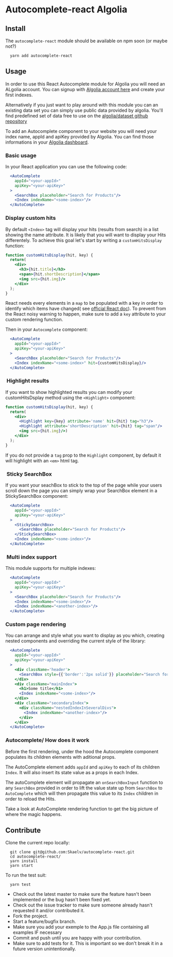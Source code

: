 # Autocomplete-react Algolia

## Install

The `autocomplete-react` module should be available on npm soon (or maybe not?)

```shell
  yarn add autocomplete-react
```

## Usage

In order to use this React Autocomplete module for Algolia you will need an ALgolia account.
You can signup with [Algolia account here](https://www.algolia.com/users/sign_up) and create your first indexes.

Alternatively if you just want to play around with this module you can an existing data set you can simply use public data provided by algolia. You'll find predefined set of data free to use on the [algolia/dataset github repository](https://github.com/algolia/datasets)

To add an Autocomplete component to your website you will need your index name, appId and apiKey provided by Algolia. You can find those informations in your [Algolia dashboard](https://www.algolia.com/apps/_/api-keys).

### Basic usage

In your React application you can use the following code:

```jsx
  <AutoComplete
    appId="<your-appId>"
    apiKey="<your-apiKey>"
  >
    <SearchBox placeholder="Search for Products"/>
    <Index indexName="<some-index>"/>
  </AutoComplete>
```

### Display custom hits

By default `<Index>` tag will display your hits (results from search) in a list showing the name attribute.
It is likely that you will want to display your Hits differentely. To achieve this goal let's start by writing a `customHitsDisplay` function:

```jsx
function customHitsDisplay(hit, key) {
  return(
    <div>
      <h3>{hit.title}</h3>
      <span>{hit.shortDescription}</span>
      <img src={hit.img}/>
    </div>
  );
}
```

React needs every elements in a `map` to be populated with a key in order to identify which items have changed( see [official React doc](https://reactjs.org/docs/lists-and-keys.html)). To prevent from the React noisy warning to happen, make sure to add a `key` attribute to your custom rendering function.


Then in your `Autocomplete` component:
```jsx
  <AutoComplete
    appId="<your-appId>"
    apiKey="<your-apiKey>"
  >
    <SearchBox placeholder="Search for Products"/>
    <Index indexName="<some-index>" hit={customHitsDisplay}/>
  </AutoComplete>
```

###  Highlight results

If you want to show highlighted results you can modify your customHitsDsplay method using the `<Highlight>` component:


```jsx
function customHitsDisplay(hit, key) {
  return(
    <div>
      <Highlight key={key} attribute='name' hit={hit} tag="h3"/>
      <Highlight attribute='shortDescription' hit={hit} tag="span"/>
      <img src={hit.img}/>)
    </div>
  );
}
```

If you do not provide a `tag` prop to the `Highlight` component, by default it will highlight with an `<em>` html tag.

###  Sticky SearchBox

If you want your seachBox to stick to the top of the page while your users scroll down the page you can simply wrap your SearchBox element in a StickySearchBox component:

```jsx
  <AutoComplete
    appId="<your-appId>"
    apiKey="<your-apiKey>"
  >
    <StickySearchBox>
      <SearchBox placeholder="Search for Products"/>
    </StickySearchBox>
    <Index indexName="<some-index>"/>
  </AutoComplete>
```

###  Multi index support

This module supports for multiple indexes:

```jsx
  <AutoComplete
    appId="<your-appId>"
    apiKey="<your-apiKey>"
  >
    <SearchBox placeholder="Search for Products"/>
    <Index indexName="<some-index>"/>
    <Index indexName="<another-index>"/>
  </AutoComplete>
```

### Custom page rendering

You can arrange and style what you want to display as you which, creating nested components and overriding the current style of the library:

```jsx
  <AutoComplete
    appId="<your-appId>"
    apiKey="<your-apiKey>"
  >
    <div className='header'>
      <SearchBox style={{'border':'2px solid'}} placeholder="Search for Products"/>
    </div>
    <div className="mainIndex">
      <h1>Some title</h1>
      <Index indexName="<some-index>"/>
    </div>
    <div className="secondaryIndex">
      <div className="nestedIndexInSeveralDivs">
        <Index indexName="<another-index>"/>
      </div>
    </div>
  </AutoComplete>
```

### Autocomplete/ How does it work

Before the first rendering, under the hood the Autocomplete component populates its children elements with aditional props.

The AutoComplete element adds `appId` and `apiKey` to each of its children `Index`. It will also insert its state value as a props in each Index.

The autoComplete element will propagate an `onSearchBoxInput` function to any `SearchBox` provided in order to lift the value state up from `SearchBox` to `AutoComplete` which will then propagate this value to its `Index` children in order to reload the Hits.

Take a look at AutoComplete rendering function to get the big picture of where the magic happens.

## Contribute

Clone the current repo locally:
```shell
  git clone git@github.com:Skaelv/autocomplete-react.git
  cd autocomplete-react/
  yarn install
  yarn start
```

To run the test suit:

```shell
  yarn test
```

- Check out the latest master to make sure the feature hasn't been implemented or the bug hasn't been fixed yet.
- Check out the issue tracker to make sure someone already hasn't requested it and/or contributed it.
- Fork the project.
- Start a feature/bugfix branch.
- Make sure you add your exemple to the App.js file containing all examples IF necessary
- Commit and push until you are happy with your contribution.
- Make sure to add tests for it. This is important so we don't break it in a future version unintentionally.
